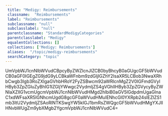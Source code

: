 ```yaml
--- 
 title: "Medigy: Reimbursements" 
 classname:  "Reimbursements" 
 label: "Reimbursements" 
 subclassname: "null" 
 subclasslabel: "null" 
 parentclassname: "StandardMedigyCategories" 
 parentclasslabel: "Medigy" 
 equalentCollections: [] 
 collections: ['Medigy: Reimbursements']
 aliases:  "/topic/medigy-reimbursements"  
 searchCategory: "topic" 
---
```

UmVpbWJ1cnNlbWVudCBpcyByZWZlcnJlZCB0byBhcyB0aGUgcGF5bWVudCB0aGF0IGEgZG9jdG9yLCBkaWFnbm9zdGljIGZhY2lsaXR5LCBob3NwaXRhbCwgb3Igb3RoZXIgaGVhbHRoY2FyZSBwcm92aWRlcnMgZ2V0IGFmdGVyIHByb3ZpZGluZyBhIG1lZGljYWwgc2VydmljZS4gVGhlIHByb3ZpZGVycyByZWNlaXZlIG1vcmUgcmVpbWJ1cnNlbWVudHMgd2hlbiB0aGV5IGdpdmUgaGlnaC1xdWFsaXR5IGNhcmUgdG8gcGF0aWVudHMuIENhcGl0YXRpb24sIEZlZS1mb3ItU2VydmljZSAoRlNTKSwgYW5kIGJ1bmRsZWQgcGF5bWVudHMgYXJlIHNvbWUgZm9ybXMgb2YgcmVpbWJ1cnNlbWVudC4=